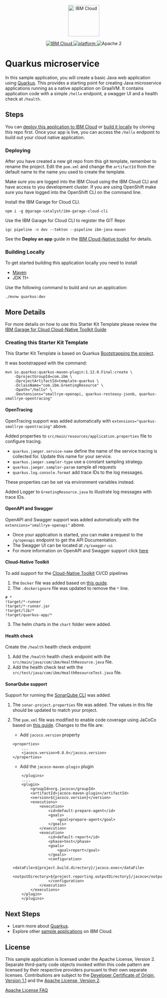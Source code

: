 <p align="center">
    <a href="https://cloud.ibm.com">
        <img src="https://landscape.cncf.io/logos/ibm-cloud-kcsp.svg" height="100" alt="IBM Cloud">
    </a>
</p>

<p align="center">
    <a href="https://cloud.ibm.com">
    <img src="https://img.shields.io/badge/IBM%20Cloud-powered-blue.svg" alt="IBM Cloud">
    </a>
    <a href="https://www.ibm.com/developerworks/learn/java/">
    <img src="https://img.shields.io/badge/platform-java-lightgrey.svg?style=flat" alt="platform">
    </a>
    <img src="https://img.shields.io/badge/license-Apache2-blue.svg?style=flat" alt="Apache 2">
</p>


# Quarkus microservice

In this sample application, you will create a basic Java web application using [Quarkus](https://quarkus.io/). This provides a starting point for creating Java microservice applications running as a native application on GraalVM. It contains application code with a simple `/hello` endpoint, a swagger UI and a health check at `/health`.

## Steps

You can [deploy this application to IBM Cloud](https://cloud.ibm.com) or [build it locally](#building-locally) by cloning this repo first. Once your app is live, you can access the `/hello` endpoint to build out your cloud native application.

### Deploying 

After you have created a new git repo from this git template, remember to rename the project.
Edit the `pom.xml` and change the `artifactId` from the default name to the name you used to create the template.

Make sure you are logged into the IBM Cloud using the IBM Cloud CLI and have access 
to you development cluster. If you are using OpenShift make sure you have logged into the OpenShift CLI on the command line.

Install the IBM Garage for Cloud CLI.
```$bash
npm i -g @garage-catalyst/ibm-garage-cloud-cli
```

Use the IBM Garage for Cloud CLI to register the GIT Repo 
```$bash
igc pipeline -n dev --tekton --pipeline ibm-java-maven 
```

See the **Deploy an app** guide in the [IBM Cloud-Native toolkit](https://cloudnativetoolkit.dev/) for details.

### Building Locally

To get started building this application locally you need to install
* [Maven](https://maven.apache.org/install.html)
* JDK 11+

Use the following command to build and run an application:

`./mvnw quarkus:dev`

## More Details

For more details on how to use this Starter Kit Template please review the [IBM Garage for Cloud Cloud-Native Toolkit Guide](https://cloudnativetoolkit.dev/)

### Creating this Starter Kit Template

This Starter Kit Template is based on Quarkus [Bootstrapping the project](https://quarkus.io/guides/getting-started#bootstrapping-the-project).

It was bootstrapped with the command:

```$bash
mvn io.quarkus:quarkus-maven-plugin:1.12.0.Final:create \
    -DprojectGroupId=com.ibm \
    -DprojectArtifactId=template-quarkus \
    -DclassName="com.ibm.GreetingResource" \
    -Dpath="/hello" \
    -Dextensions="smallrye-openapi, quarkus-resteasy-jsonb, quarkus-smallrye-opentracing"
```
#### OpenTracing
OpenTracing support was added automatically with `extensions="quarkus-smallrye-opentracing"` above.

Added properties to `src/main/resources/application.properties` file to configure tracing.
* `quarkus.jaeger.service-name` define the name of the service tracing is collected for. Update this name for your service.
* `quarkus.jaeger.sampler-type` use a constant sampling strategy.
* `quarkus.jaeger.sampler-param` sample all requests
* `quarkus.log.console.format` add trace IDs to the log messages. 

These properties can be set via environment variables instead.

Added Logger to `GreetingResource.java` to illustrate log messages with trace IDs.

#### OpenAPI and Swagger
OpenAPI and Swagger support was added automatically with the `extensions="smallrye-openapi"` above.
* Once your application is started, you can make a request to the `/q/openapi` endpoint to get the API Documentation.
* The Swagger UI can be located at `/q/swagger-ui`
* For more information on OpenAPI and Swagger support click [here](https://quarkus.io/guides/openapi-swaggerui)

#### Cloud-Native Toolkit

To add support for the [Cloud-Native Toolkit](https://cloudnativetoolkit.dev/) CI/CD pipelines 

1. the `Docker` file was added based on [this guide](https://quarkus.io/guides/building-native-image#using-a-multi-stage-docker-build).
2. The `.dockerignore` file was updated to remove the `*` line.
```$bash
# *
!target/*-runner
!target/*-runner.jar
!target/lib/*
!target/quarkus-app/*
```
3. The helm charts in the `chart` folder were added. 

#### Health check
Create the `/health` health check endpoint
1. Add the `/health` health check endpoint with the `src/main/java/com/ibm/HealthResource.java` file.
2. Add the health check test with the `src/test/java/com/ibm/HealthResourceTest.java` file.

#### SonarQube support

Support for running the [SonarQube CLI](https://docs.sonarqube.org/latest/analysis/scan/sonarscanner/) was added.  

1. The `sonar-project.properties` file was added. The values in this file should be updated to match your project.

2. The `pom.xml` file was modified to enable code coverage using JaCoCo based on [this guide](https://quarkus.io/guides/tests-with-coverage).  Changes to the file are:
    * Add `jacoco.version` property
    ```$bash
    <properties>
        ...
        <jacoco.version>0.8.6</jacoco.version>
    </properties>
    ```
    * Add the `jacoco-maven-plugin` plugin
    ```$bash
        </plugins>
        ....
        <plugin>
            <groupId>org.jacoco</groupId>
            <artifactId>jacoco-maven-plugin</artifactId>
            <version>${jacoco.version}</version>
            <executions>
                <execution>
                    <id>default-prepare-agent</id>
                    <goals>
                        <goal>prepare-agent</goal>
                    </goals>
                </execution>
                <execution>
                    <id>default-report</id>
                    <phase>test</phase>
                    <goals>
                        <goal>report</goal>
                    </goals>
                    <configuration>
                        <dataFile>${project.build.directory}/jacoco.exec</dataFile>
                        <outputDirectory>${project.reporting.outputDirectory}/jacoco</outputDirectory>
                    </configuration>
                </execution>
            </executions>
        </plugin>
        </plugins>
    ```



## Next Steps
* Learn more about [Quarkus](https://quarkus.io/).
* Explore other [sample applications](https://cloud.ibm.com/developer/appservice/starter-kits) on IBM Cloud.

## License

This sample application is licensed under the Apache License, Version 2. Separate third-party code objects invoked within this code pattern are licensed by their respective providers pursuant to their own separate licenses. Contributions are subject to the [Developer Certificate of Origin, Version 1.1](https://developercertificate.org/) and the [Apache License, Version 2](https://www.apache.org/licenses/LICENSE-2.0.txt).

[Apache License FAQ](https://www.apache.org/foundation/license-faq.html#WhatDoesItMEAN)
